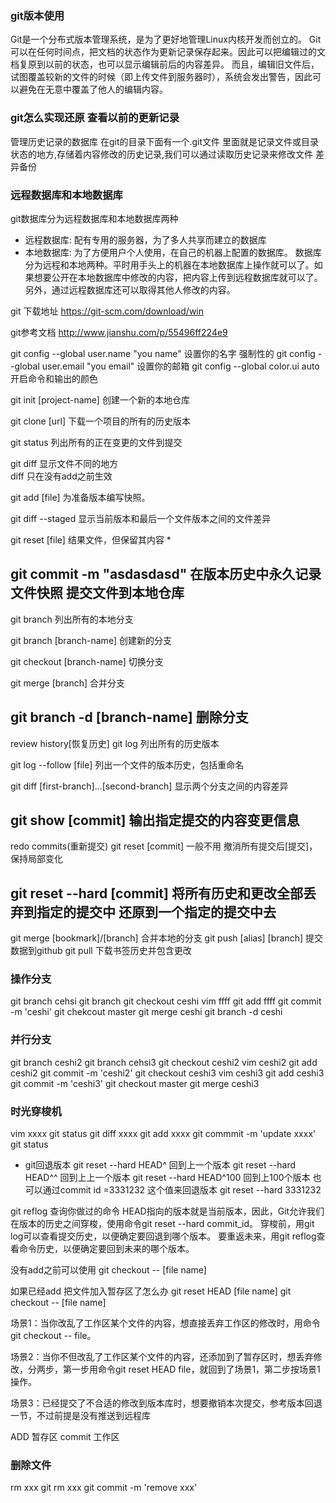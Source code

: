 ### git版本使用
Git是一个分布式版本管理系统，是为了更好地管理Linux内核开发而创立的。
Git可以在任何时间点，把文档的状态作为更新记录保存起来。因此可以把编辑过的文档复原到以前的状态，也可以显示编辑前后的内容差异。
而且，编辑旧文件后，试图覆盖较新的文件的时候（即上传文件到服务器时），系统会发出警告，因此可以避免在无意中覆盖了他人的编辑内容。

### git怎么实现还原  查看以前的更新记录   
管理历史记录的数据库
在git的目录下面有一个.git文件 里面就是记录文件或目录状态的地方,存储着内容修改的历史记录,我们可以通过读取历史记录来修改文件 差异备份

###  远程数据库和本地数据库
git数据库分为远程数据库和本地数据库两种
* 远程数据库: 配有专用的服务器，为了多人共享而建立的数据库
* 本地数据库: 为了方便用户个人使用，在自己的机器上配置的数据库。
数据库分为远程和本地两种。平时用手头上的机器在本地数据库上操作就可以了。如果想要公开在本地数据库中修改的内容，把内容上传到远程数据库就可以了。另外，通过远程数据库还可以取得其他人修改的内容。

git 下载地址 
https://git-scm.com/download/win

git参考文档
http://www.jianshu.com/p/55496ff224e9

git config --global user.name "you name"
设置你的名字 强制性的
git config --global user.email "you email"
设置你的邮箱 
git config --global color.ui auto
开启命令和输出的颜色

git init [project-name]
创建一个新的本地仓库

git clone [url]
下载一个项目的所有的历史版本

git status
列出所有的正在变更的文件到提交

git diff
显示文件不同的地方   
diff 只在没有add之前生效 

git add [file]
为准备版本编写快照。

git diff --staged
显示当前版本和最后一个文件版本之间的文件差异

git reset [file]
结果文件，但保留其内容  * 

git commit -m "asdasdasd"
在版本历史中永久记录文件快照  提交文件到本地仓库
---
git branch
列出所有的本地分支
 
git branch [branch-name]
创建新的分支

git checkout  [branch-name]
切换分支

git merge [branch]
合并分支

git branch -d [branch-name]
删除分支
---
review history[恢复历史]
git log
列出所有的历史版本

git log --follow  [file]
列出一个文件的版本历史，包括重命名

git diff [first-branch]...[second-branch]
显示两个分支之间的内容差异

git show [commit]
输出指定提交的内容变更信息
---
redo commits(重新提交)
git reset [commit]   一般不用
撤消所有提交后[提交]，保持局部变化

git reset --hard [commit]
将所有历史和更改全部丢弃到指定的提交中 
还原到一个指定的提交中去
---
git merge [bookmark]/[branch]
合并本地的分支
git push [alias] [branch] 
提交数据到github
git pull
下载书签历史并包含更改

### 操作分支
git branch cehsi
git branch
git checkout ceshi
vim  ffff
git add ffff
git commit -m 'ceshi'
git chekcout master
git merge ceshi
git branch -d ceshi

### 并行分支
git branch ceshi2
git branch cehsi3
git checkout ceshi2 
vim ceshi2
git add ceshi2
git commit -m 'ceshi2'
git checkout ceshi3
vim ceshi3
git add ceshi3
git commit -m 'ceshi3'
git checkout master
git merge ceshi3

### 时光穿梭机
vim xxxx
git status
git diff xxxx
git add xxxx
git commmit -m  'update xxxx'
git status
* git回退版本
git reset --hard HEAD^    回到上一个版本
git reset --hard HEAD^^    回到上上一个版本
git reset --hard HEAD^100 回到上100个版本
也可以通过commit id =3331232 这个值来回退版本
git reset --hard 3331232

git reflog 查询你做过的命令
HEAD指向的版本就是当前版本，因此，Git允许我们在版本的历史之间穿梭，使用命令git reset --hard commit_id。
穿梭前，用git log可以查看提交历史，以便确定要回退到哪个版本。
要重返未来，用git reflog查看命令历史，以便确定要回到未来的哪个版本。

没有add之前可以使用
git checkout -- [file name]

如果已经add 把文件加入暂存区了怎么办
git reset HEAD [file name]
git checkout -- [file name]

场景1：当你改乱了工作区某个文件的内容，想直接丢弃工作区的修改时，用命令git checkout -- file。

场景2：当你不但改乱了工作区某个文件的内容，还添加到了暂存区时，想丢弃修改，分两步，第一步用命令git reset HEAD file，就回到了场景1，第二步按场景1操作。

场景3：已经提交了不合适的修改到版本库时，想要撤销本次提交，参考版本回退一节，不过前提是没有推送到远程库



ADD  暂存区
commit 工作区

### 删除文件
rm xxx
git rm xxx
git commit -m 'remove xxx'





